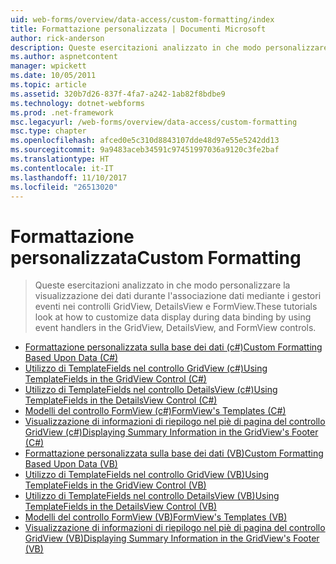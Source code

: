 ```yaml
---
uid: web-forms/overview/data-access/custom-formatting/index
title: Formattazione personalizzata | Documenti Microsoft
author: rick-anderson
description: Queste esercitazioni analizzato in che modo personalizzare la visualizzazione dei dati durante l'associazione dati mediante i gestori eventi nei controlli GridView, DetailsView e FormView.
ms.author: aspnetcontent
manager: wpickett
ms.date: 10/05/2011
ms.topic: article
ms.assetid: 320b7d26-837f-4fa7-a242-1ab82f8bdbe9
ms.technology: dotnet-webforms
ms.prod: .net-framework
msc.legacyurl: /web-forms/overview/data-access/custom-formatting
msc.type: chapter
ms.openlocfilehash: afced0e5c310d8843107dde48d97e55e5242dd13
ms.sourcegitcommit: 9a9483aceb34591c97451997036a9120c3fe2baf
ms.translationtype: HT
ms.contentlocale: it-IT
ms.lasthandoff: 11/10/2017
ms.locfileid: "26513020"
---
```

<a name="custom-formatting"></a><span data-ttu-id="b5b52-103">Formattazione personalizzata</span><span class="sxs-lookup"><span data-stu-id="b5b52-103">Custom Formatting</span></span>
====================
> <span data-ttu-id="b5b52-104">Queste esercitazioni analizzato in che modo personalizzare la visualizzazione dei dati durante l'associazione dati mediante i gestori eventi nei controlli GridView, DetailsView e FormView.</span><span class="sxs-lookup"><span data-stu-id="b5b52-104">These tutorials look at how to customize data display during data binding by using event handlers in the GridView, DetailsView, and FormView controls.</span></span>


- [<span data-ttu-id="b5b52-105">Formattazione personalizzata sulla base dei dati (c#)</span><span class="sxs-lookup"><span data-stu-id="b5b52-105">Custom Formatting Based Upon Data (C#)</span></span>](custom-formatting-based-upon-data-cs.md)
- [<span data-ttu-id="b5b52-106">Utilizzo di TemplateFields nel controllo GridView (c#)</span><span class="sxs-lookup"><span data-stu-id="b5b52-106">Using TemplateFields in the GridView Control (C#)</span></span>](using-templatefields-in-the-gridview-control-cs.md)
- [<span data-ttu-id="b5b52-107">Utilizzo di TemplateFields nel controllo DetailsView (c#)</span><span class="sxs-lookup"><span data-stu-id="b5b52-107">Using TemplateFields in the DetailsView Control (C#)</span></span>](using-templatefields-in-the-detailsview-control-cs.md)
- [<span data-ttu-id="b5b52-108">Modelli del controllo FormView (c#)</span><span class="sxs-lookup"><span data-stu-id="b5b52-108">FormView's Templates (C#)</span></span>](using-the-formview-s-templates-cs.md)
- [<span data-ttu-id="b5b52-109">Visualizzazione di informazioni di riepilogo nel piè di pagina del controllo GridView (c#)</span><span class="sxs-lookup"><span data-stu-id="b5b52-109">Displaying Summary Information in the GridView's Footer (C#)</span></span>](displaying-summary-information-in-the-gridview-s-footer-cs.md)
- [<span data-ttu-id="b5b52-110">Formattazione personalizzata sulla base dei dati (VB)</span><span class="sxs-lookup"><span data-stu-id="b5b52-110">Custom Formatting Based Upon Data (VB)</span></span>](custom-formatting-based-upon-data-vb.md)
- [<span data-ttu-id="b5b52-111">Utilizzo di TemplateFields nel controllo GridView (VB)</span><span class="sxs-lookup"><span data-stu-id="b5b52-111">Using TemplateFields in the GridView Control (VB)</span></span>](using-templatefields-in-the-gridview-control-vb.md)
- [<span data-ttu-id="b5b52-112">Utilizzo di TemplateFields nel controllo DetailsView (VB)</span><span class="sxs-lookup"><span data-stu-id="b5b52-112">Using TemplateFields in the DetailsView Control (VB)</span></span>](using-templatefields-in-the-detailsview-control-vb.md)
- [<span data-ttu-id="b5b52-113">Modelli del controllo FormView (VB)</span><span class="sxs-lookup"><span data-stu-id="b5b52-113">FormView's Templates (VB)</span></span>](using-the-formview-s-templates-vb.md)
- [<span data-ttu-id="b5b52-114">Visualizzazione di informazioni di riepilogo nel piè di pagina del controllo GridView (VB)</span><span class="sxs-lookup"><span data-stu-id="b5b52-114">Displaying Summary Information in the GridView's Footer (VB)</span></span>](displaying-summary-information-in-the-gridview-s-footer-vb.md)
